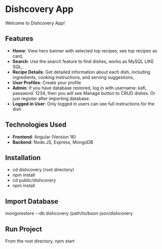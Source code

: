 # Dishcovery App

Welcome to Dishcovery App!


## Features

- **Home**: View hero banner with selected top recipes, see top recipes as card,
- **Search**: Use the search feature to find dishes, works as MySQL LIKE SQL,
- **Recipe Details**: Get detailed information about each dish, including ingredients, cooking instructions, and serving suggestions,
- **User Profiles**: Create your profile
- **Admin**: if you have database restored, log in with username: kafi, password: 1234, then you will see Manage button to CRUD dishes. Or just register after importing database.
- **Logged in User**: Only logged in users can see full instructions for the dish


## Technologies Used

- **Frontend**: Angular (Version 16)
- **Backend**: Node.JS, Express, MongoDB


## Installation

- cd dishcovery (root directory)
- npm install
- cd public/dishcovery
- npm install


## Import Database

mongorestore --db dishcovery /path/to/bson-json/dishcovery


## Run Project

From the root directory, npm start